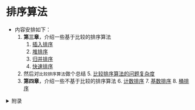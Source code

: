 # 排序算法

- 内容安排如下：
    1. **第三章**，介绍一些基于比较的排序算法
        1. [插入排序](计算机算法设计与分析/排序算法/插入排序.md)
        2. [堆排序](计算机算法设计与分析/排序算法/堆排序.md)
        3. [归并排序](计算机算法设计与分析/排序算法/归并排序.md)
        4. [快速排序](计算机算法设计与分析/排序算法/快速排序.md)
    2. 然后对`比较排序算法`做个总结
        5. [比较排序算法的问题复杂度](计算机算法设计与分析/排序算法/问题复杂度.md)
    3. **第四章**，介绍一些不基于比较的排序算法
        6. [计数排序](计算机算法设计与分析/排序算法/计数排序.md)
        7. [基数排序](计算机算法设计与分析/排序算法/基数排序.md)
        8. [桶排序](计算机算法设计与分析/排序算法/桶排序.md)

<details>
<summary>附录</summary>

||平均时间复杂度|最坏时间复杂度|稳定性|原地排序|核心思想|
|---|---|---|---|---|---|
|~~选择排序~~|$O(n^2)$|$O(n^2)$|不稳定|是|每次选择最小元素放到前面|
|~~冒泡排序~~|$O(n^2)$|$O(n^2)$|稳定|是|两两比较，大的下沉|
|插入排序|$O(n^2)$|$O(n^2)$|稳定|是|将元素插入到已排序序列的正确位置|
|~~希尔排序~~|$O(n \log n)$|$O(n^2)$|不稳定|是|分组插入排序|
|快速排序|$O(n \log n)$<br>常数因子为`1.39`|$O(n^2)$|不稳定|否|基于数值的分治策略|
|归并排序|$O(n \log n)$<br>常数因子为`1`|$O(n \log n)$<br>常数因子为`1`|稳定|否|基于中点的分治策略|
|堆排序|$O(n \log n)$|$O(n \log n)$<br>常数因子为`2`|不稳定|是|利用大顶堆/小顶堆|
|计数排序|$O(n+k)$|$O(n+k)$|稳定|否|适用于整数小范围|
|基数排序|$O(d(n+k))$|$O(d(n+k))$|稳定|否|按位排序（位、字、字节）|
|桶排序|$O(n+k)$|$O(n^2)$|稳定|否|将数据分到有限数量的桶里，各桶排序|

> 计数排序: k 代表数据的范围  
> 基数排序: k 代表数据的范围，d 代表数字的最大位数  
> 桶排序: k 代表桶的数量

</details>

